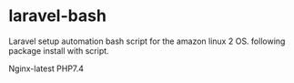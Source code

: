 # laravel-bash

Laravel setup automation bash script for the amazon linux 2 OS. following package install with script.

Nginx-latest
PHP7.4
